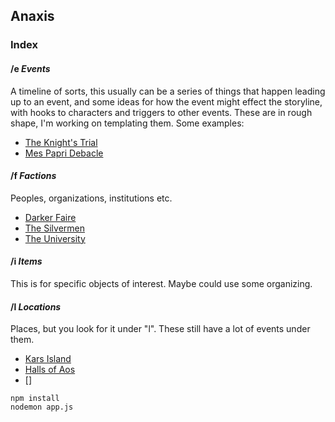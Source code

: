 ## Anaxis

### Index

#### /e *Events*

A timeline of sorts, this usually can be a series of things that happen leading up to an event, and some ideas for how the event might effect the storyline, with hooks to characters and triggers to other events. These are in rough shape, I'm working on templating them. Some examples:

 * [The Knight's Trial](/e/the_knights_trial.md)
 * [Mes Papri Debacle](/e/mes_papri_debacle.md)

#### /f *Factions*

Peoples, organizations, institutions etc. 

 * [Darker Faire](/f/darker_faire.md)
 * [The Silvermen](/f/the_silvermen.md)
 * [The University](/f/the_university.md)

#### /i *Items*

This is for specific objects of interest. Maybe could use some organizing.

#### /l *Locations*

Places, but you look for it under "l". These still have a lot of events under them.

 * [Kars Island](/l/kars_island.md)
 * [Halls of Aos](/l/halls_of_aos.md)
 * []

`npm install`    
`nodemon app.js`
